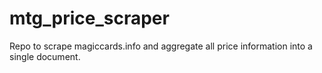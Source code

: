 # mtg_price_scraper
Repo to scrape magiccards.info and aggregate all price information into a single document.
